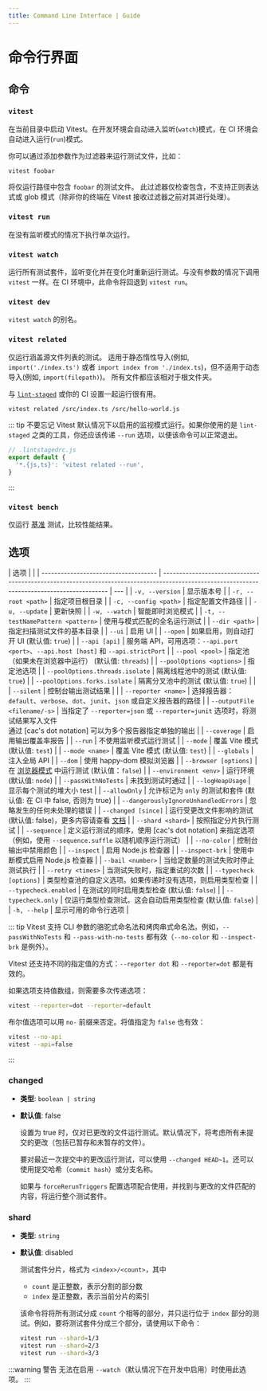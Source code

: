 ```yaml
---
title: Command Line Interface | Guide
---
```


# 命令行界面

## 命令

### `vitest`

在当前目录中启动 Vitest。在开发环境会自动进入监听(`watch`)模式，在 CI 环境会自动进入运行(`run`)模式。

你可以通过添加参数作为过滤器来运行测试文件，比如：

```bash
vitest foobar
```

将仅运行路径中包含 `foobar` 的测试文件。 此过滤器仅检查包含，不支持正则表达式或 glob 模式（除非你的终端在 Vitest 接收过滤器之前对其进行处理）。

### `vitest run`

在没有监听模式的情况下执行单次运行。

### `vitest watch`

运行所有测试套件，监听变化并在变化时重新运行测试。与没有参数的情况下调用 `vitest` 一样。在 CI 环境中，此命令将回退到 `vitest run`。

### `vitest dev`

`vitest watch` 的别名。

### `vitest related`

仅运行涵盖源文件列表的测试。 适用于静态惰性导入(例如, `import('./index.ts')` 或者 `import index from './index.ts`)，但不适用于动态导入(例如, `import(filepath)`)。 所有文件都应该相对于根文件夹。

与 [`lint-staged`](https://github.com/okonet/lint-staged) 或你的 CI 设置一起运行很有用。

```bash
vitest related /src/index.ts /src/hello-world.js
```

::: tip
不要忘记 Vitest 默认情况下以启用的监视模式运行。如果你使用的是 `lint-staged` 之类的工具，你还应该传递 `--run` 选项，以便该命令可以正常退出。

```js
// .lintstagedrc.js
export default {
  '*.{js,ts}': 'vitest related --run',
}
```

:::

### `vitest bench`

仅运行 [基准](https://vitest.dev/guide/features.html#benchmarking-experimental) 测试，比较性能结果。

## 选项

| 选项                                 |                                                                                                                                             |
| ------------------------------------ | ------------------------------------------------------------------------------------------------------------------------------------------- | --- |
| `-v, --version`                      | 显示版本号                                                                                                                                  |
| `-r, --root <path>`                  | 指定项目根目录                                                                                                                              |
| `-c, --config <path>`                | 指定配置文件路径                                                                                                                            |
| `-u, --update`                       | 更新快照                                                                                                                                    |
| `-w, --watch`                        | 智能即时浏览模式                                                                                                                            |
| `-t, --testNamePattern <pattern>`    | 使用与模式匹配的全名运行测试                                                                                                                |
| `--dir <path>`                       | 指定扫描测试文件的基本目录                                                                                                                  |
| `--ui`                               | 启用 UI                                                                                                                                     |
| `--open`                             | 如果启用，则自动打开 UI (默认值: `true`)                                                                                                    |
| `--api [api]`                        | 服务端 API，可用选项：`--api.port <port>`、`--api.host [host]` 和 `--api.strictPort`                                                        |
| `--pool <pool>`                      | 指定池（如果未在浏览器中运行） (默认值: `threads`)                                                                                          |
| `--poolOptions <options>`            | 指定池选项                                                                                                                                  |
| `--poolOptions.threads.isolate`      | 隔离线程池中的测试 (默认值: `true`)                                                                                                         |
| `--poolOptions.forks.isolate`        | 隔离分叉池中的测试 (默认值: `true`)                                                                                                         |     |
| `--silent`                           | 控制台输出测试结果                                                                                                                          |     |
| `--reporter <name>`                  | 选择报告器：`default`、`verbose`、`dot`、`junit`、`json` 或自定义报告器的路径                                                               |
| `--outputFile <filename/-s>`         | 当指定了 `--reporter=json` 或 `--reporter=junit` 选项时，将测试结果写入文件 <br /> 通过 [cac's dot notation] 可以为多个报告器指定单独的输出 |
| `--coverage`                         | 启用输出覆盖率报告                                                                                                                          |
| `--run`                              | 不使用监听模式运行测试                                                                                                                      |
| `--mode`                             | 覆盖 Vite 模式 (默认值: `test`)                                                                                                             |
| `--mode <name>`                      | 覆盖 Vite 模式 (默认值: `test`)                                                                                                             |
| `--globals`                          | 注入全局 API                                                                                                                                |
| `--dom`                              | 使用 happy-dom 模拟浏览器                                                                                                                   |
| `--browser [options]`                | 在 [浏览器模式](/guide/browser) 中运行测试 (默认值：`false`)                                                                                |
| `--environment <env>`                | 运行环境 (默认值: `node`)                                                                                                                   |
| `--passWithNoTests`                  | 未找到测试时通过                                                                                                                            |
| `--logHeapUsage`                     | 显示每个测试的堆大小 test                                                                                                                   |
| `--allowOnly`                        | 允许标记为 `only` 的测试和套件 (默认值: 在 CI 中 false, 否则为 true)                                                                        |
| `--dangerouslyIgnoreUnhandledErrors` | 忽略发生的任何未处理的错误                                                                                                                  |
| `--changed [since]`                  | 运行受更改文件影响的测试 (默认值: false)，更多内容请查看 [文档](#changed)                                                                   |
| `--shard <shard>`                    | 按照指定分片执行测试                                                                                                                        |
| `--sequence`                         | 定义运行测试的顺序，使用 [cac's dot notation] 来指定选项（例如，使用 `--sequence.suffle` 以随机顺序运行测试）                               |
| `--no-color`                         | 控制台输出中禁用颜色                                                                                                                        |
| `--inspect`                          | 启用 Node.js 检查器                                                                                                                         |
| `--inspect-brk`                      | 使用中断模式启用 Node.js 检查器                                                                                                             |
| `--bail <number>`                    | 当给定数量的测试失败时停止测试执行                                                                                                          |
| `--retry <times>`                    | 当测试失败时，指定重试的次数                                                                                                                |
| `--typecheck [options]`              | 类型检查池的自定义选项。如果传递时没有选项，则启用类型检查                                                                                  |
| `--typecheck.enabled`                | 在测试的同时启用类型检查 (默认值: `false`)                                                                                                  |
| `--typecheck.only`                   | 仅运行类型检查测试。这会自动启用类型检查 (默认值: `false`)                                                                                  |
| `-h, --help`                         | 显示可用的命令行选项                                                                                                                        |

::: tip
Vitest 支持 CLI 参数的骆驼式命名法和烤肉串式命名法。例如，`--passWithNoTests` 和 `--pass-with-no-tests` 都有效（`--no-color` 和 `--inspect-brk` 是例外）。

Vitest 还支持不同的指定值的方式：`--reporter dot` 和 `--reporter=dot` 都是有效的。

如果选项支持值数组，则需要多次传递选项：

```bash
vitest --reporter=dot --reporter=default
```

布尔值选项可以用 `no-` 前缀来否定。将值指定为 `false` 也有效：

```bash
vitest --no-api
vitest --api=false
```

:::

### changed

- **类型**: `boolean | string`
- **默认值**: false

  设置为 true 时，仅对已更改的文件运行测试。默认情况下，将考虑所有未提交的更改（包括已暂存和未暂存的文件）。

  要对最近一次提交中的更改运行测试，可以使用 `--changed HEAD~1`。还可以使用提交哈希（`commit hash`）或分支名称。

  如果与 `forceRerunTriggers` 配置选项配合使用，并找到与更改的文件匹配的内容，将运行整个测试套件。

### shard

- **类型**: `string`
- **默认值**: disabled

  测试套件分片，格式为 `<index>/<count>`，其中

  - `count` 是正整数，表示分割的部分数
  - `index` 是正整数，表示当前分片的索引

  该命令将将所有测试分成 `count` 个相等的部分，并只运行位于 `index` 部分的测试。例如，要将测试套件分成三个部分，请使用以下命令：

  ```sh
  vitest run --shard=1/3
  vitest run --shard=2/3
  vitest run --shard=3/3
  ```

:::warning 警告
无法在启用 `--watch`（默认情况下在开发中启用）时使用此选项。
:::
